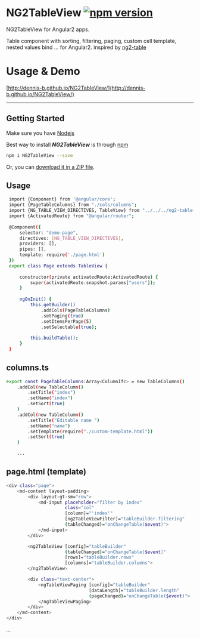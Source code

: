 # NG2TableView [![npm version](https://badge.fury.io/js/NG2TableView.svg)](https://www.npmjs.com/package/NG2TableView)
NG2TableView for Angular2 apps.

Table component with sorting, filtering, paging, custom cell template, nested values bind ... for Angular2. inspired by [ng2-table](https://github.com/valor-software/ng2-table)


# Usage & Demo

[http://dennis-b.github.io/NG2TableView/](http://dennis-b.github.io/NG2TableView/)

- - -

## Getting Started
Make sure you have [Nodejs](https://nodejs.org/)


Best way to install ***NG2TableView*** is through [npm](https://www.npmjs.com/package/NG2TableView)

  ```bash
  npm i NG2TableView --save
  ```
  Or, you can [download it in a ZIP file](https://github.com/dennis-b/NG2TableView/archive/master.zip).


## Usage
 ```bash
  import {Component} from '@angular/core';
  import {PageTableColumns} from "./cols/columns";
  import {NG_TABLE_VIEW_DIRECTIVES, TableView} from "../../../ng2-table-view";
  import {ActivatedRoute} from "@angular/router";
  
  @Component({
      selector: "demo-page",
      directives: [NG_TABLE_VIEW_DIRECTIVES],
      providers: [],
      pipes: [],
      template: require('./page.html')
  })
  export class Page extends TableView {
  
      constructor(private activatedRoute:ActivatedRoute) {
          super(activatedRoute.snapshot.params["users"]);
      }
  
      ngOnInit() {
          this.getBuilder()
              .addCols(PageTableColumns)
              .setPaging(true)
              .setItemsPerPage(5)
              .setSelectable(true);
  
          this.buildTable();
      }
  }
  ```

## columns.ts
```bash
export const PageTableColumns:Array<ColumnIfc> = new TableColumns()
    .addCol(new TableColumn()
        .setTitle("index")
        .setName("index")
        .setSort(true)
    )
    .addCol(new TableColumn()
        .setTitle("Editable name ")
        .setName("name")
        .setTemplate(require("./custom-template.html"))
        .setSort(true)
    )

    ...
```

## page.html (template)

```bash
<div class="page">
    <md-content layout-padding>
        <div layout-gt-sm="row">
            <md-input placeholder="filter by index"
                      class="col"
                      [column]="'index'"
                      [ng2TableViewFilter]="tableBuilder.filtering"
                      (tableChanged)="onChangeTable($event)">
            </md-input>
        </div>

        <ng2TableView [config]="tableBuilder"
                      (tableChanged)="onChangeTable($event)"
                      [rows]="tableBuilder.rows"
                      [columns]="tableBuilder.columns">
        </ng2TableView>

        <div class="text-center">
            <ngTableViewPaging [config]="tableBuilder"
                               [dataLength]="tableBuilder.length"
                               (pageChanged)="onChangeTable($event)">
            </ngTableViewPaging>
        </div>
    </md-content>
</div>
```

...

